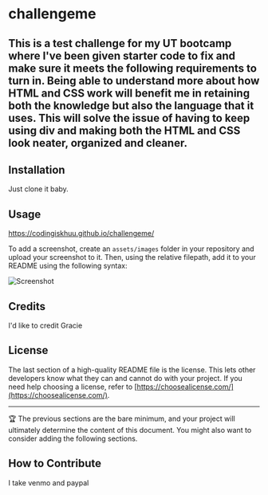 # challengeme

## This is a test challenge for my UT bootcamp where I've been given starter code to fix and make sure it meets the following requirements to turn in. Being able to understand more about how HTML and CSS work will benefit me in retaining both the knowledge but also the language that it uses. This will solve the issue of having to keep using div and making both the HTML and CSS look neater, organized and cleaner.

## Installation

Just clone it baby.

## Usage

https://codingiskhuu.github.io/challengeme/

To add a screenshot, create an `assets/images` folder in your repository and upload your screenshot to it. Then, using the relative filepath, add it to your README using the following syntax:

![Screenshot](assets/images/Capture.png)


## Credits

I'd like to credit Gracie

## License

The last section of a high-quality README file is the license. This lets other developers know what they can and cannot do with your project. If you need help choosing a license, refer to [https://choosealicense.com/](https://choosealicense.com/).

---

🏆 The previous sections are the bare minimum, and your project will ultimately determine the content of this document. You might also want to consider adding the following sections.

## How to Contribute

I take venmo and paypal
